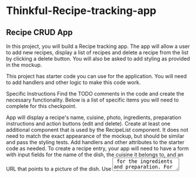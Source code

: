 # Thinkful-Recipe-tracking-app
## Recipe CRUD App
In this project, you will build a Recipe tracking app. The app will allow a user to add new recipes, display a list of recipes and delete a recipe from the list by clicking a delete button. You will also be asked to add styling as provided in the mockup.

This project has starter code you can use for the application. You will need to add handlers and other logic to make this code work.

Specific Instructions
Find the TODO comments in the code and create the necessary functionality. Below is a list of specific items you will need to complete for this checkpoint.

App will display a recipe's name, cuisine, photo, ingredients, preparation instructions and action buttons (edit and delete).
Create at least one additional component that is used by the RecipeList component.
It does not need to match the exact appearance of the mockup, but should be similar and pass the styling tests.
Add handlers and other attributes to the starter code as needed.
To create a recipe entry, your app will need to have a form with input fields for the name of the dish, the cuisine it belongs to, and an URL that points to a picture of the dish. Use <textarea> for the ingredients and preparation. For the tests to pass, use the following names for your inputs: /*<input name="name">, <input name="cuisine">, <input name="photo">, <textarea name="ingredients"> and <textarea name="preparation">*/.

Clicking the delete button should remove the entire row/recipe from the list. For the tests to pass, make sure that the delete button has delete as a name value (name="delete"). e.g. //<button name="delete" onClick={deleteRecipe}>Delete</button>.

Styling Instructions
The Delicious Food Recipes text surrounded by an h1 tag should use the 'Playfair Display SC' font that has already been imported in App.css. It should also be centered and have a size of 64px.

Read the documentation for nth-child. Use nth-child to set the width of the columns. We suggest setting the width for the preparation and ingredients columns to 30%. For the rest of the columns, set the width to 10%.

Use nth-child(odd) to set the table's zebra striping color pattern for the rows in tbody. The color in the mockup is #fff0c7 but feel free to use a color of your preference that suits the design.

The preparation and ingredient columns should display a scrollbar if there is too much text. Use the predefinedcontent_td class and p tag to wrap the text so that it uses a scrollbar if the text is too long (e.g. //<td className="content_td"><p>{(recipe.ingredients)}</p></td> ).

Use the object-fit property to scale-down the images and set the image width and height to 100%.

Success Criteria
Functionality:
User can create a recipe entry.
User can read the list of recipes.
User can delete a recipe.
CSS is used to make the app look like the mockup.
React Code Organization:
Uses multiple components that play well together
Recipe data is contained in the state.
General Code Organization:
Minimal code duplication
